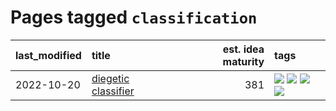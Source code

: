 # Pages tagged `classification`

|last_modified|title|est. idea maturity|tags
|:---|:---|---:|:---|
|2022-10-20|[diegetic classifier](../diegetic-classifier.md)|381|[![](https://img.shields.io/badge/tag-audio-82d6e)](../tags/audio.md) [![](https://img.shields.io/badge/tag-classification-752fd7)](../tags/classification.md) [![](https://img.shields.io/badge/tag-experimental-ff6770)](../tags/experimental.md) [![](https://img.shields.io/badge/tag-text_to_sound-9c3a4a)](../tags/text_to_sound.md)|